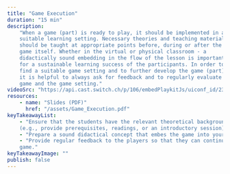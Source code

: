 ```yaml
---
title: "Game Execution"
duration: "15 min"
description:
    "When a game (part) is ready to play, it should be implemented in a
    suitable learning setting. Necessary theories and teaching materials
    should be taught at appropriate points before, during or after the
    game itself. Whether in the virtual or physical classroom - a
    didactically sound embedding in the flow of the lesson is important
    for a sustainable learning success of the participants. In order to
    find a suitable game setting and to further develop the game (part),
    it is helpful to always ask for feedback and to regularly evaluate the
    game and the game setting."
videoSrc: "https://api.cast.switch.ch/p/106/embedPlaykitJs/uiconf_id/23449004/partner_id/106?iframeembed=true&playerId=kaltura_player&entry_id=0_oi711ns6"
resources:
    - name: "Slides (PDF)"
      href: "/assets/Game_Execution.pdf"
keyTakeawayList:
    - "Ensure that the students have the relevant theoretical background before they play the game
    (e.g., provide prerequisites, readings, or an introductory session)."
    - "Prepare a sound didactical concept that embes the game into your course or similar setting."
    - "Provide regular feedback to the players so that they can continuously improve their knowledge throughout the
    game."
keyTakeawayImage: ""
publish: false
---
```

